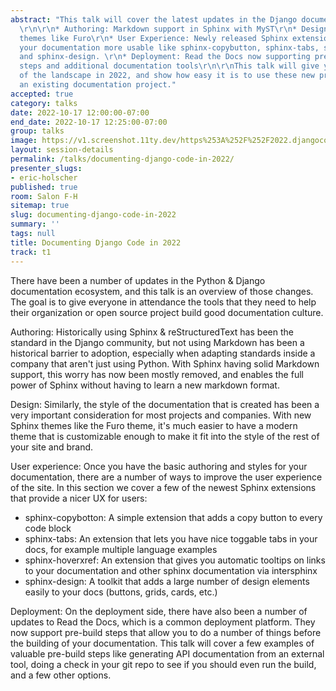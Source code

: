 ```yaml
---
abstract: "This talk will cover the latest updates in the Django documentation ecosystem:
  \r\n\r\n* Authoring: Markdown support in Sphinx with MyST\r\n* Design: Modern Sphinx
  themes like Furo\r\n* User Experience: Newly released Sphinx extensions that make
  your documentation more usable like sphinx-copybutton, sphinx-tabs, sphinx-hoverxref,
  and sphinx-design. \r\n* Deployment: Read the Docs now supporting pre-build compilation
  steps and additional documentation tools\r\n\r\nThis talk will give you an overview
  of the landscape in 2022, and show how easy it is to use these new projects with
  an existing documentation project."
accepted: true
category: talks
date: 2022-10-17 12:00:00-07:00
end_date: 2022-10-17 12:25:00-07:00
group: talks
image: https://v1.screenshot.11ty.dev/https%253A%252F%252F2022.djangocon.us%252Fpresenters%252Feric-holscher%252Fopengraph%252F
layout: session-details
permalink: /talks/documenting-django-code-in-2022/
presenter_slugs:
- eric-holscher
published: true
room: Salon F-H
sitemap: true
slug: documenting-django-code-in-2022
summary: ''
tags: null
title: Documenting Django Code in 2022
track: t1
---
```


There have been a number of updates in the Python & Django documentation ecosystem, and this talk is an overview of those changes. The goal is to give everyone in attendance the tools that they need to help their organization or open source project build good documentation culture.

Authoring: Historically using Sphinx & reStructuredText has been the standard in the Django community, but not using Markdown has been a historical barrier to adoption, especially when adapting standards inside a company that aren't just using Python. With Sphinx having solid Markdown support, this worry has now been mostly removed, and enables the full power of Sphinx without having to learn a new markdown format.

Design: Similarly, the style of the documentation that is created has been a very important consideration for most projects and companies. With new Sphinx themes like the Furo theme, it's much easier to have a modern theme that is customizable enough to make it fit into the style of the rest of your site and brand.

User experience: Once you have the basic authoring and styles for your documentation, there are a number of ways to improve the user experience of the site. In this section we cover a few of the newest Sphinx extensions that provide a nicer UX for users:

* sphinx-copybotton: A simple extension that adds a copy button to every code block
* sphinx-tabs: An extension that lets you have nice toggable tabs in your docs, for example multiple language examples
* sphinx-hoverxref: An extension that gives you automatic tooltips on links to your documentation and other sphinx documentation via intersphinx
* sphinx-design: A toolkit that adds a large number of design elements easily to your docs (buttons, grids, cards, etc.)

Deployment: On the deployment side, there have also been a number of updates to Read the Docs, which is a common deployment platform. They now support pre-build steps that allow you to do a number of things before the building of your documentation. This talk will cover a few examples of valuable pre-build steps like generating API documentation from an external tool, doing a check in your git repo to see if you should even run the build, and a few other options.
